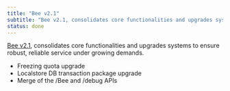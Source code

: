 ```yaml
---
title: "Bee v2.1"
subtitle: "Bee v2.1, consolidates core functionalities and upgrades systems to ensure robust, reliable service under growing demands."
status: done
---
```


[Bee v2.1](https://github.com/ethersphere/bee/releases/tag/v2.1.0), consolidates core functionalities and upgrades systems to ensure robust, reliable service under growing demands.

- Freezing quota upgrade
- Localstore DB transaction package upgrade
- Merge of the /Bee and /debug APIs
